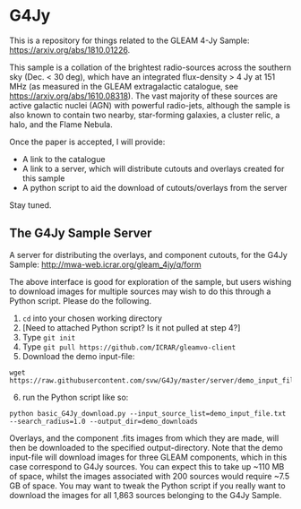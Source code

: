 # G4Jy

This is a repository for things related to the GLEAM 4-Jy Sample: https://arxiv.org/abs/1810.01226.

This sample is a collation of the brightest radio-sources across the southern sky (Dec. < 30 deg), which have an integrated flux-density > 4 Jy at 151 MHz (as measured in the GLEAM extragalactic catalogue, see https://arxiv.org/abs/1610.08318). The vast majority of these sources are active galactic nuclei (AGN) with powerful radio-jets, although the sample is also known to contain two nearby, star-forming galaxies, a cluster relic, a halo, and the Flame Nebula.

Once the paper is accepted, I will provide:
* A link to the catalogue
* A link to a server, which will distribute cutouts and overlays created for this sample
* A python script to aid the download of cutouts/overlays from the server

Stay tuned.

## The G4Jy Sample Server

A server for distributing the overlays, and component cutouts, for the G4Jy Sample:
http://mwa-web.icrar.org/gleam_4jy/q/form

The above interface is good for exploration of the sample, but users wishing to download images for multiple sources may wish to do this through a Python script. Please do the following.

1. ```cd``` into your chosen working directory
2. [Need to attached Python script? Is it not pulled at step 4?]
3. Type ```git init```
4. Type ```git pull https://github.com/ICRAR/gleamvo-client```
5. Download the demo input-file: 
```
wget https://raw.githubusercontent.com/svw/G4Jy/master/server/demo_input_file.txt
```
6. run the Python script like so:
```
python basic_G4Jy_download.py --input_source_list=demo_input_file.txt --search_radius=1.0 --output_dir=demo_downloads
```

Overlays, and the component .fits images from which they are made, will then be downloaded to the specified output-directory. Note that the demo input-file will download images for three GLEAM components, which in this case correspond to G4Jy sources. You can expect this to take up ~110 MB of space, whilst the images associated with 200 sources would require ~7.5 GB of space. You may want to tweak the Python script if you really want to download the images for all 1,863 sources belonging to the G4Jy Sample.  
 


  


